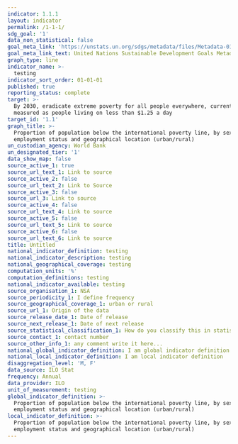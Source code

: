 ```yaml
---
indicator: 1.1.1
layout: indicator
permalink: /1-1-1/
sdg_goal: '1'
data_non_statistical: false
goal_meta_link: 'https://unstats.un.org/sdgs/metadata/files/Metadata-01-01-01a.pdf'
goal_meta_link_text: United Nations Sustainable Development Goals Metadata (pdf 894kB)
graph_type: line
indicator_name: >-
  testing
indicator_sort_order: 01-01-01
published: true
reporting_status: complete
target: >-
  By 2030, eradicate extreme poverty for all people everywhere, currently
  measured as people living on less than $1.25 a day
target_id: '1.1'
graph_title: >-
  Proportion of population below the international poverty line, by sex, age,
  employment status and geographical location (urban/rural)
un_custodian_agency: World Bank
un_designated_tier: '1'
data_show_map: false
source_active_1: true
source_url_text_1: Link to source
source_active_2: false
source_url_text_2: Link to Source
source_active_3: false
source_url_3: Link to source
source_active_4: false
source_url_text_4: Link to source
source_active_5: false
source_url_text_5: Link to source
source_active_6: false
source_url_text_6: Link to source
title: Untitled
national_indicator_definition: testing
national_indicator_description: testing
national_geographical_coverage: testing
computation_units: '%'
computation_definitions: testing
national_indicator_available: testing
source_organisation_1: NSA
source_periodicity_1: I define frequency
source_geographical_coverage_1: urban or rural
source_url_1: Origin of the data
source_release_date_1: Date of release
source_next_release_1: Date of next release
source_statistical_classification_1: How do you classify this in statistics
source_contact_1: contact number
source_other_info_1: any comment write it here...
national_global_indicator_definition: I am global indicator definition
national_local_indicator_definition: I am local indicator definition
disaggregation_level: 'M, F'
data_source: ILO Stat
frequency: Annual
data_provider: ILO
unit_of_measurement: testing
global_indicator_definition: >-
  Proportion of population below the international poverty line, by sex, age,
  employment status and geographical location (urban/rural)
local_indicator_definition: >-
  Proportion of population below the international poverty line, by sex, age,
  employment status and geographical location (urban/rural)
---
```

